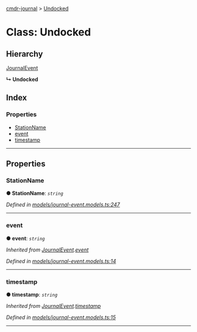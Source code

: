 [cmdr-journal](../README.md) > [Undocked](../classes/undocked.md)



# Class: Undocked

## Hierarchy


 [JournalEvent](journalevent.md)

**↳ Undocked**







## Index

### Properties

* [StationName](undocked.md#stationname)
* [event](undocked.md#event)
* [timestamp](undocked.md#timestamp)



---
## Properties
<a id="stationname"></a>

###  StationName

**●  StationName**:  *`string`* 

*Defined in [models/journal-event.models.ts:247](https://github.com/chrisbruford/cmdr-journal/blob/0588b1f/src/models/journal-event.models.ts#L247)*





___

<a id="event"></a>

###  event

**●  event**:  *`string`* 

*Inherited from [JournalEvent](journalevent.md).[event](journalevent.md#event)*

*Defined in [models/journal-event.models.ts:14](https://github.com/chrisbruford/cmdr-journal/blob/0588b1f/src/models/journal-event.models.ts#L14)*





___

<a id="timestamp"></a>

###  timestamp

**●  timestamp**:  *`string`* 

*Inherited from [JournalEvent](journalevent.md).[timestamp](journalevent.md#timestamp)*

*Defined in [models/journal-event.models.ts:15](https://github.com/chrisbruford/cmdr-journal/blob/0588b1f/src/models/journal-event.models.ts#L15)*





___


